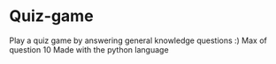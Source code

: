 # Quiz-game
Play a quiz game by answering general knowledge questions :) 
Max of question 10 Made with the python language
